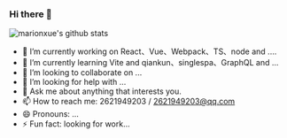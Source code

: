 ### Hi there 👋

<!--
**TheFirstSunday/TheFirstSunday** is a ✨ _special_ ✨ repository because its `README.md` (this file) appears on your GitHub profile.
-->

![marionxue's github stats](https://github-readme-stats.vercel.app/api?username=TheFirstSunday&theme=radical) 

- 🔭 I’m currently working on React、Vue、Webpack、TS、node and  ....
- 🌱 I’m currently learning Vite and qiankun、singlespa、GraphQL and ...
- 👯 I’m looking to collaborate on ...
- 🤔 I’m looking for help with ...
- 💬 Ask me about anything that interests you.
- 📫 How to reach me: 2621949203 / 2621949203@qq.com
- 😄 Pronouns: ...
- ⚡ Fun fact: looking for work...

